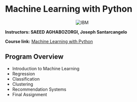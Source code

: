# Machine Learning with Python

<p align="center">
	<img src="https://raw.githubusercontent.com/Thomas-George-T/IBM-Data-Science-Professional-Certification/master/ibm.svg" title="IBM" alt="IBM" />
</p>

**Instructors: SAEED AGHABOZORGI, Joseph Santarcangelo**

**Course link:** [Machine Learning with Python](https://www.coursera.org/learn/machine-learning-with-python/)

## Program Overview
- Introduction to Machine Learning
- Regression
- Classification
- Clustering
- Recommendation Systems
- Final Assignment
